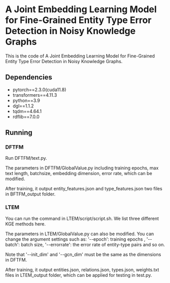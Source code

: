 # A Joint Embedding Learning Model for Fine-Grained Entity Type Error Detection in Noisy Knowledge Graphs

This is the code of A Joint Embedding Learning Model for Fine-Grained Entity Type Error Detection in Noisy Knowledge Graphs.

## Dependencies

- pytorch==2.3.0(cuda11.8)
- transformers==4.11.3
- python==3.9
- dgl==1.1.2
- tqdm==4.64.1 
- rdflib==7.0.0 

## Running
### DFTFM

Run DFTFM/text.py. 

The parameters in DFTFM/GlobalValue.py including training epochs, max text length, batchsize, embedding dimension, error rate, which can be modified.

After training, it output entity_features.json and type_features.json two files in BFTFM_output folder.


### LTEM

You can run the command in LTEM/script/script.sh.
We list three different KGE methods here.

The parameters in LTEM/GlobalValue.py can also be modified. You can change the argument settings such as: 
'--epoch': training epochs , 
'--batch': batch size,
'--errorrate': the error rate of entity-type pairs and so on. 

Note that '--init_dim' and '--gcn_dim' must be the same as the dimensions in DFTFM. 

After training, it output entities.json, relations.json, types.json, weights.txt files in LTEM_output folder, which can be applied for testing in test.py.




          